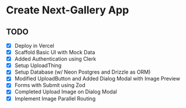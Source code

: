 # Create Next-Gallery App

## TODO

- [x] Deploy in Vercel
- [x] Scaffold Basic UI with Mock Data
- [x] Added Authentication using Clerk
- [x] Setup UploadThing
- [x] Setup Database (w/ Neon Postgres and Drizzle as ORM)
- [x] Modified UploadButton and Added Dialog Modal with Image Preview
- [x] Forms with Submit using Zod
- [x] Completed Upload Image on Dialog Modal
- [x] Implement Image Parallel Routing
